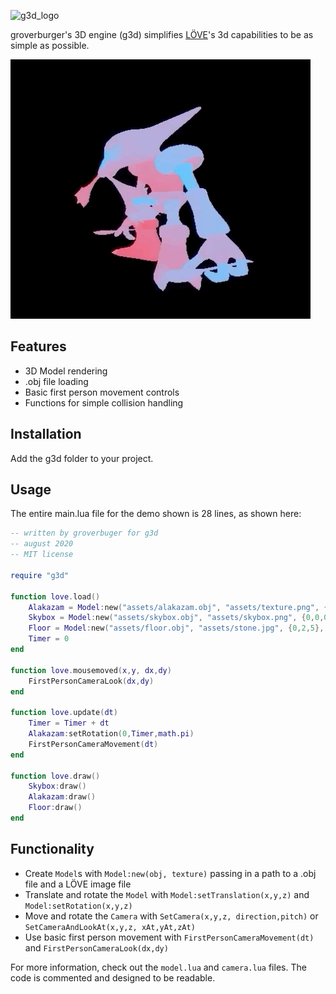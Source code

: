 ![g3d_logo](https://user-images.githubusercontent.com/19754251/91235387-502bb980-e6ea-11ea-9d12-74f762f69859.png)

groverburger's 3D engine (g3d) simplifies [LÖVE](http://love2d.org)'s 3d capabilities to be as simple as possible.

![pic1](alakazam.gif)

## Features

- 3D Model rendering
- .obj file loading
- Basic first person movement controls
- Functions for simple collision handling

## Installation

Add the g3d folder to your project.

## Usage

The entire main.lua file for the demo shown is 28 lines, as shown here:
```lua
-- written by groverbuger for g3d
-- august 2020
-- MIT license

require "g3d"

function love.load()
    Alakazam = Model:new("assets/alakazam.obj", "assets/texture.png", {0,2,5})
    Skybox = Model:new("assets/skybox.obj", "assets/skybox.png", {0,0,0}, {0,0,0}, {500,500,500})
    Floor = Model:new("assets/floor.obj", "assets/stone.jpg", {0,2,5}, {0,0,0}, {8,1,8})
    Timer = 0
end

function love.mousemoved(x,y, dx,dy)
    FirstPersonCameraLook(dx,dy)
end

function love.update(dt)
    Timer = Timer + dt
    Alakazam:setRotation(0,Timer,math.pi)
    FirstPersonCameraMovement(dt)
end

function love.draw()
    Skybox:draw()
    Alakazam:draw()
    Floor:draw()
end
```

## Functionality

- Create `Model`s with `Model:new(obj, texture)` passing in a path to a .obj file and a LÖVE image file
- Translate and rotate the `Model` with `Model:setTranslation(x,y,z)` and `Model:setRotation(x,y,z)`
- Move and rotate the `Camera` with `SetCamera(x,y,z, direction,pitch)` or `SetCameraAndLookAt(x,y,z, xAt,yAt,zAt)`
- Use basic first person movement with `FirstPersonCameraMovement(dt)` and `FirstPersonCameraLook(dx,dy)`

For more information, check out the `model.lua` and `camera.lua` files.
The code is commented and designed to be readable.
